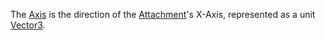 The [Axis](https://create.roblox.com/docs/reference/engine/classes/Attachment#Axis) is the direction of the [Attachment](https://create.roblox.com/docs/reference/engine/classes/Attachment)'s X-Axis,
represented as a unit [Vector3](https://developer.roblox.com/en-us/api-reference/datatype/Vector3).
